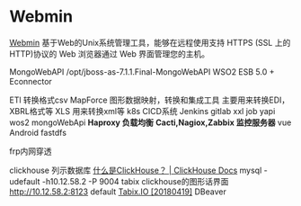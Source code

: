 # Webmin
[Webmin](https://www.webmin.com/)
基于Web的Unix系统管理工具，能够在远程使用支持 HTTPS (SSL 上的 HTTP)协议的 Web 浏览器通过 Web 界面管理您的主机。

MongoWebAPI  /opt/jboss-as-7.1.1.Final-MongoWebAPI
WSO2 ESB 5.0 + Econnector

ETl 转换格式csv
MapForce 图形数据映射，转换和集成工具 主要用来转换EDI，XBRL格式等
XLS 用来转换xml等
k8s
CICD系统
Jenkins
gitlab
xxl job
yapi
wos2
mongoWebApi
****Haproxy 负载均衡****
****Cacti,Nagiox,Zabbix 监控服务器****
vue
Android
fastdfs

frp内网穿透

clickhouse 列示数据库
[什么是ClickHouse？ | ClickHouse Docs](https://clickhouse.com/docs/zh/)
mysql -udefault -h10.12.58.2 -P 9004
tabix clickhouse的图形话界面 http://10.12.58.2:8123 default
[Tabix.IO [20180419]](http://10.12.58.2:8088/#!/sql)
DBeaver